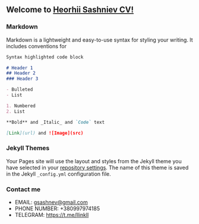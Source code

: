 ## Welcome to [Heorhii Sashniev CV!](https://emeraldphoenixdn.github.io/CV-website/)

### Markdown

Markdown is a lightweight and easy-to-use syntax for styling your writing. It includes conventions for

```markdown
Syntax highlighted code block

# Header 1
## Header 2
### Header 3

- Bulleted
- List

1. Numbered
2. List

**Bold** and _Italic_ and `Code` text

[Link](url) and ![Image](src)
```


### Jekyll Themes

Your Pages site will use the layout and styles from the Jekyll theme you have selected in your [repository settings](https://github.com/EmeraldPhoenixDN/CV-website/settings/pages). The name of this theme is saved in the Jekyll `_config.yml` configuration file.

### Contact me
- EMAIL: gsashnev@gmail.com
- PHONE NUMBER: +380997974185
- TELEGRAM: https://t.me/llinkll
